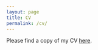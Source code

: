 ```yaml
---
layout: page
title: CV
permalink: /cv/
---
```


Please find a copy of my CV [here](https://www.academia.edu/attachments/57479329/download_file).
